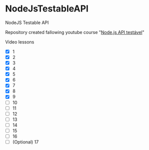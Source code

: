 # NodeJsTestableAPI
NodeJS Testable API

Repository created fallowing youtube course "[Node.js API testável](https://www.youtube.com/playlist?list=PLz_YTBuxtxt74aOA2W8ArqZpsPlxP-JC9)"

Video lessons

- [x] 1
- [x] 2
- [x] 3
- [x] 4
- [x] 5
- [x] 6
- [x] 7
- [x] 8
- [x] 9
- [ ] 10
- [ ] 11
- [ ] 12
- [ ] 13
- [ ] 14
- [ ] 15
- [ ] 16
- [ ] \(Optional) 17
